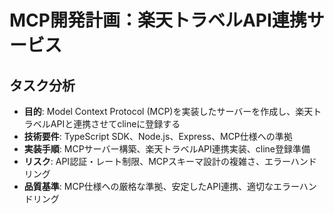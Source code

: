 # MCP開発計画：楽天トラベルAPI連携サービス

## タスク分析
- **目的**: Model Context Protocol (MCP)を実装したサーバーを作成し、楽天トラベルAPIと連携させてclineに登録する
- **技術要件**: TypeScript SDK、Node.js、Express、MCP仕様への準拠
- **実装手順**: MCPサーバー構築、楽天トラベルAPI連携実装、cline登録準備
- **リスク**: API認証・レート制限、MCPスキーマ設計の複雑さ、エラーハンドリング
- **品質基準**: MCP仕様への厳格な準拠、安定したAPI連携、適切なエラーハンドリング